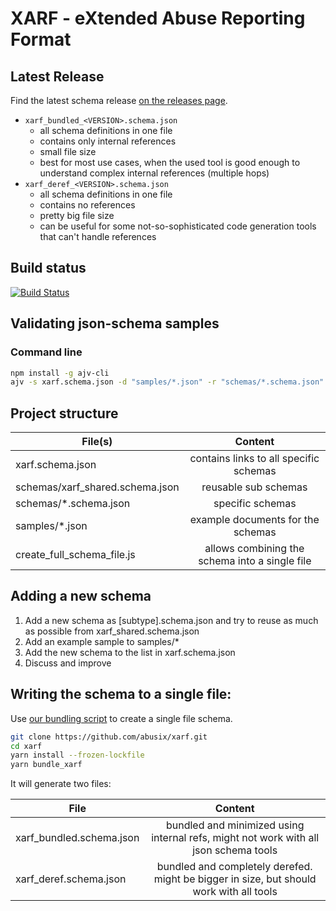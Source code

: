 # XARF - eXtended Abuse Reporting Format

## Latest Release

Find the latest schema release [on the releases page](https://github.com/abusix/xarf/releases).

- `xarf_bundled_<VERSION>.schema.json`
  - all schema definitions in one file
  - contains only internal references
  - small file size
  - best for most use cases, when the used tool is good enough to understand complex internal references (multiple hops)
- `xarf_deref_<VERSION>.schema.json`
  - all schema definitions in one file
  - contains no references
  - pretty big file size
  - can be useful for some not-so-sophisticated code generation tools that can't handle references

## Build status

[![Build Status](https://travis-ci.org/abusix/xarf.svg?branch=master)](https://travis-ci.org/abusix/xarf)

## Validating json-schema samples

### Command line

```bash
npm install -g ajv-cli
ajv -s xarf.schema.json -d "samples/*.json" -r "schemas/*.schema.json"
```

## Project structure

| File(s)                         |                    Content                     |
| ------------------------------- | :--------------------------------------------: |
| xarf.schema.json                |     contains links to all specific schemas     |
| schemas/xarf_shared.schema.json |              reusable sub schemas              |
| schemas/\*.schema.json          |                specific schemas                |
| samples/\*.json                 |       example documents for the schemas        |
| create_full_schema_file.js      | allows combining the schema into a single file |

## Adding a new schema

1. Add a new schema as [subtype].schema.json and try to reuse as much as possible from xarf_shared.schema.json
2. Add an example sample to samples/\*
3. Add the new schema to the list in xarf.schema.json
4. Discuss and improve

## Writing the schema to a single file:

Use [our bundling script](bundle_xarf.js) to create a single file schema.

```bash
git clone https://github.com/abusix/xarf.git
cd xarf
yarn install --frozen-lockfile
yarn bundle_xarf
```

It will generate two files:

| File                     |                                         Content                                         |
| ------------------------ | :-------------------------------------------------------------------------------------: |
| xarf_bundled.schema.json |  bundled and minimized using internal refs, might not work with all json schema tools   |
| xarf_deref.schema.json   | bundled and completely derefed. might be bigger in size, but should work with all tools |
